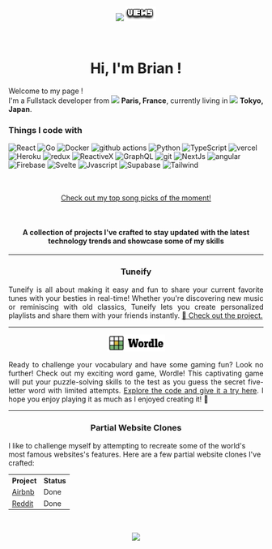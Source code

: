 <p align="center">
<!---
Original repl.it tends to be down
  <a href="https://count.getloli.com/"><img src="https://count.getloli.com/get/@:dcBrian"></a>
-->
  <a href="https://count.getloli.com/"><img src="https://count.chiya.dev/get/@:dcBrian"></a>  <img src="./images/VIEWS.png">
  <br>
  <br>
  <br>

<h1 align="center"> Hi, I'm Brian !
</h1>
<p align='center'>
<p>Welcome to my page ! <Br/>I'm a Fullstack developer from <img src="https://cdn-icons-png.flaticon.com/512/197/197560.png" width="13"/> <b>Paris, France</b>, currently living in <img src="https://cdn-icons-png.flaticon.com/512/197/197604.png" width="13"/> <b>Tokyo, Japan</b>. </p>


<h3>Things I code with</h3>
<div>
  <img alt="React" src="https://img.shields.io/badge/-React-45b8d8?style=flat-square&logo=react&logoColor=white" />
  <img alt="Go" src="https://img.shields.io/badge/-Go-8DD6F9?style=flat-square&logo=go&logoColor=white" /> 
  <img alt="Docker" src="https://img.shields.io/badge/-Docker-46a2f1?style=flat-square&logo=docker&logoColor=white" />
  <img alt="github actions" src="https://img.shields.io/badge/-Github_Actions-2088FF?style=flat-square&logo=github-actions&logoColor=white" />
  <img alt="Python" src="https://img.shields.io/badge/-Python-1a73e8?style=flat-square&logo=python&logoColor=white" />  
  <img alt="TypeScript" src="https://img.shields.io/badge/-TypeScript-007ACC?style=flat-square&logo=typescript&logoColor=white" />
  <img alt="vercel" src="https://img.shields.io/badge/-Vercel-5849BE?style=flat-square&logo=vercel&logoColor=white" />
  <img alt="Heroku" src="https://img.shields.io/badge/-Heroku-430098?style=flat-square&logo=heroku&logoColor=white" />
  <img alt="redux" src="https://img.shields.io/badge/-Redux-764ABC?style=flat-square&logo=redux&logoColor=white" />
  <img alt="ReactiveX" src="https://img.shields.io/badge/-RxJs-B7178C?style=flat-square&logo=reactivex&logoColor=white" />
  <img alt="GraphQL" src="https://img.shields.io/badge/-GraphQL-E10098?style=flat-square&logo=graphql&logoColor=white" />
  <img alt="git" src="https://img.shields.io/badge/-Git-CC6699?style=flat-square&logo=git&logoColor=white" />
  <img alt="NextJs" src="https://img.shields.io/badge/-NextJs-ea2845?style=flat-square&logo=nextdotjs&logoColor=white" />
  <img alt="angular" src="https://img.shields.io/badge/-Angular-DD0031?style=flat-square&logo=angular&logoColor=white" />
  <img alt="Firebase" src="https://img.shields.io/badge/-Firebase-EC4A3F?style=flat-square&logo=firebase&logoColor=white" />
  <img alt="Svelte" src="https://img.shields.io/badge/-Svelte-FB542B?style=flat-square&logo=svelte&logoColor=white" />
  <img alt="Jvascript" src="https://img.shields.io/badge/-Javascript-FFBF00?style=flat-square&logo=javascript&logoColor=white" />
  <img alt="Supabase" src="https://img.shields.io/badge/-Supabase-13aa52?style=flat-square&logo=supabase&logoColor=white" />
  <img alt="Tailwind" src="https://img.shields.io/badge/-Tailwind_CSS-43853d?style=flat-square&logo=tailwindcss&logoColor=white" />
</div>

  <br>
  <br>
  
<p align="center">
  <a href="https://tuneify-dcbrian.vercel.app/list?user=Brian" align="center">
    Check out my top song picks of the moment!
  </a>
</p>

  <br>
  
  <h4 align="center">
A collection of projects I've crafted to stay updated with the latest technology trends and showcase some of my skills
  </h4>

---

<h3 align="center">Tuneify</h3>
  
<p align="justify"> Tuneify is all about making it easy and fun to share your current favorite tunes with your besties in real-time! Whether you're discovering new music or reminiscing with old classics, Tuneify lets you create personalized playlists and share them with your friends instantly. <a href="https://github.com/dcBrian/wordle"> 🎵 Check out the project. </a></p>

---

<p align="center">
  <a href="https://github.com/dcBrian/wordle" align="center">
    <img  src="./images/wordle.svg" width="115px"  />
  </a>
</p>

<p align="justify"> Ready to challenge your vocabulary and have some gaming fun? Look no further! Check out my exciting word game, Wordle! This captivating game will put your puzzle-solving skills to the test as you guess the secret five-letter word with limited attempts. <a href="https://github.com/dcBrian/wordle">Explore the code and give it a try here</a>. I hope you enjoy playing it as much as I enjoyed creating it! 🌟 </p>

---

<h3 align="center">Partial Website Clones</h3>

I like to challenge myself by attempting to recreate some of the world's most famous websites's features. Here are a few partial website clones I've crafted:

  <table align="center"> 
    <tr>
      <th>Project</th>
      <th>Status</th>
    </tr>
    <tr>
      <td><a href="https://github.com/dcBrian/Airbnb">Airbnb</a></td>
      <td>Done</td>
    </tr>
    <tr>
      <td><a href="https://github.com/dcBrian/Reddit">Reddit</a></td>
      <td>Done</td>
    </tr>
  </table>

  <br>

<p align="center">
  
<img src="https://media.giphy.com/media/Vuw9m5wXviFIQ/source.gif" width="280" height="auto" />
</p>


